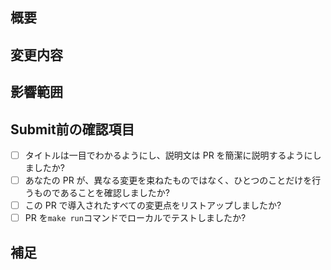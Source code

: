 ## 概要

<!-- 変更の目的 もしくは 関連する Issue 番号 -->

## 変更内容

<!-- ビューの変更がある場合はスクショによる比較などがあるとわかりやすい -->

## 影響範囲

<!-- この関数を変更したのでこの機能にも影響がある、など -->

## Submit前の確認項目

<!-- PRをSubmitする前に確認する項目 -->

- [ ] タイトルは一目でわかるようにし、説明文は PR を簡潔に説明するようにしましたか?
- [ ] あなたの PR が、異なる変更を束ねたものではなく、ひとつのことだけを行うものであることを確認しましたか?
- [ ] この PR で導入されたすべての変更点をリストアップしましたか?
- [ ] PR を`make run`コマンドでローカルでテストしましたか?

## 補足

<!-- レビューをする際に見てほしい点、ローカル環境で試す際の注意点、など -->
